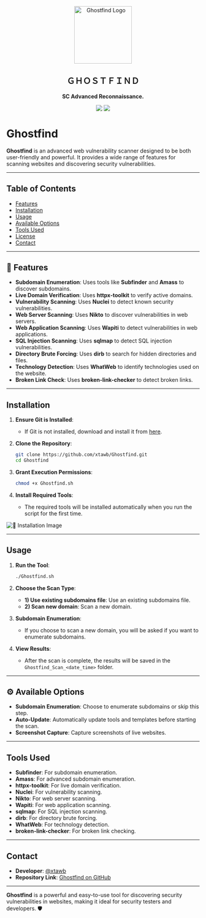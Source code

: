 <p align="center">
  <img src="https://i.postimg.cc/sXRp54Lk/logo.png" alt="Ghostfind Logo" width="150">
</p>

<h2 align="center">ＧＨＯＳＴＦＩＮＤ</h2>

<p align="center">
  <b>SC Advanced Reconnaissance.</b>
</p>

<p align="center">
  <img src="https://img.shields.io/badge/release-v1.0-orange">
  <img src="https://img.shields.io/github/issues-closed/xtawb/Ghostfind">
</p>

# Ghostfind 

**Ghostfind** is an advanced web vulnerability scanner designed to be both user-friendly and powerful. It provides a wide range of features for scanning websites and discovering security vulnerabilities.

---

## Table of Contents

- [Features](#-features)
- [Installation](#-installation)
- [Usage](#-usage)
- [Available Options](#-available-options)
- [Tools Used](#-tools-used)
- [License](#-license)
- [Contact](#-contact)

---

## 🌟 Features

- **Subdomain Enumeration**: Uses tools like **Subfinder** and **Amass** to discover subdomains.
- **Live Domain Verification**: Uses **httpx-toolkit** to verify active domains.
- **Vulnerability Scanning**: Uses **Nuclei** to detect known security vulnerabilities.
- **Web Server Scanning**: Uses **Nikto** to discover vulnerabilities in web servers.
- **Web Application Scanning**: Uses **Wapiti** to detect vulnerabilities in web applications.
- **SQL Injection Scanning**: Uses **sqlmap** to detect SQL injection vulnerabilities.
- **Directory Brute Forcing**: Uses **dirb** to search for hidden directories and files.
- **Technology Detection**: Uses **WhatWeb** to identify technologies used on the website.
- **Broken Link Check**: Uses **broken-link-checker** to detect broken links.

---

## Installation

1. **Ensure Git is Installed**:
   - If Git is not installed, download and install it from <a href="https://git-scm.com/" target="_blank">here</a>.

2. **Clone the Repository**:
   ```bash
   git clone https://github.com/xtawb/Ghostfind.git
   cd Ghostfind
   ```

3. **Grant Execution Permissions**:
   ```bash
   chmod +x Ghostfind.sh
   ```

4. **Install Required Tools**:
   - The required tools will be installed automatically when you run the script for the first time.

![🔗 Installation Image](https://i.postimg.cc/Bb04qdR8/Ghostfind.png)

---

## Usage

1. **Run the Tool**:
   ```bash
   ./Ghostfind.sh
   ```

2. **Choose the Scan Type**:
   - **1) Use existing subdomains file**: Use an existing subdomains file.
   - **2) Scan new domain**: Scan a new domain.

3. **Subdomain Enumeration**:
   - If you choose to scan a new domain, you will be asked if you want to enumerate subdomains.

4. **View Results**:
   - After the scan is complete, the results will be saved in the `Ghostfind_Scan_<date_time>` folder.

---

## ⚙️ Available Options

- **Subdomain Enumeration**: Choose to enumerate subdomains or skip this step.
- **Auto-Update**: Automatically update tools and templates before starting the scan.
- **Screenshot Capture**: Capture screenshots of live websites.

---

## Tools Used

- **Subfinder**: For subdomain enumeration.
- **Amass**: For advanced subdomain enumeration.
- **httpx-toolkit**: For live domain verification.
- **Nuclei**: For vulnerability scanning.
- **Nikto**: For web server scanning.
- **Wapiti**: For web application scanning.
- **sqlmap**: For SQL injection scanning.
- **dirb**: For directory brute forcing.
- **WhatWeb**: For technology detection.
- **broken-link-checker**: For broken link checking.

---

## Contact

- **Developer**: [@xtawb](https://linktr.ee/xtawb)
- **Repository Link**: [Ghostfind on GitHub](https://github.com/xtawb/Ghostfind)
---

**Ghostfind** is a powerful and easy-to-use tool for discovering security vulnerabilities in websites, making it ideal for security testers and developers. 🛡️

